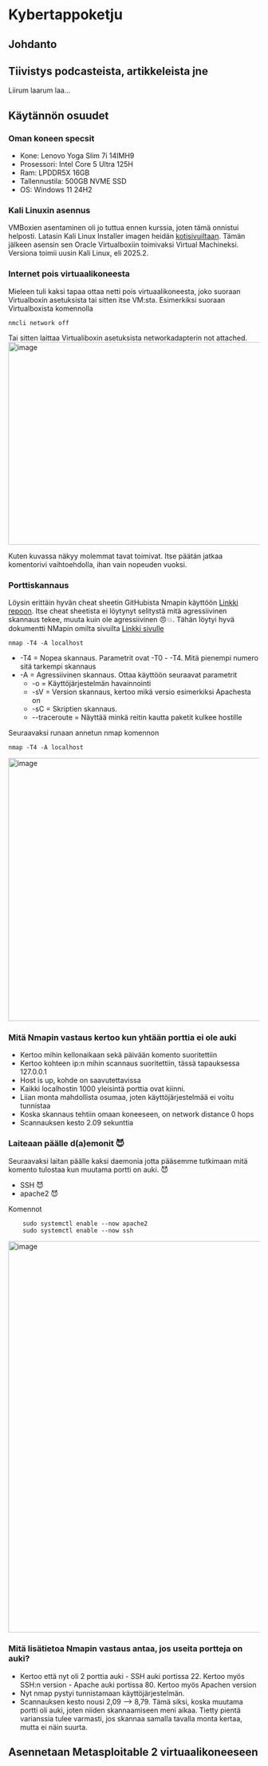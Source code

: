 # Kybertappoketju

## Johdanto


## Tiivistys podcasteista, artikkeleista jne
Liirum laarum laa...

## Käytännön osuudet

### Oman koneen specsit
- Kone: Lenovo Yoga Slim 7i 14IMH9
- Prosessori: Intel Core 5 Ultra 125H
- Ram: LPDDR5X 16GB
- Tallennustila: 500GB NVME SSD
- OS: Windows 11 24H2

### Kali Linuxin asennus
VMBoxien asentaminen oli jo tuttua ennen kurssia, joten tämä onnistui helposti. Latasin Kali Linux Installer imagen heidän  [kotisivuiltaan](https://www.kali.org/get-kali/#kali-installer-images). Tämän jälkeen asensin sen Oracle Virtualboxiin toimivaksi Virtual Machineksi. Versiona toimii uusin Kali Linux, eli 2025.2.
### Internet pois virtuaalikoneesta
Mieleen tuli kaksi tapaa ottaa netti pois virtuaalikoneesta, joko suoraan Virtualboxin asetuksista tai sitten itse VM:sta. Esimerkiksi suoraan Virtualboxista komennolla

    nmcli network off

Tai sitten laittaa Virtualiboxin asetuksista networkadapterin not attached. 
<img width="698" height="406" alt="image" src="https://github.com/user-attachments/assets/05f7a80b-295d-4d83-bde2-f41136fdccaf" />

Kuten kuvassa näkyy molemmat tavat toimivat. Itse päätän jatkaa komentorivi vaihtoehdolla, ihan vain nopeuden vuoksi. 
### Porttiskannaus

Löysin erittäin hyvän cheat sheetin GitHubista Nmapin käyttöön [Linkki repoon](https://github.com/jasonniebauer/Nmap-Cheatsheet). Itse cheat sheetista ei löytynyt selitystä mitä agressiivinen skannaus tekee, muuta kuin ole agressiivinen 😠💥. Tähän löytyi hyvä dokumentti NMapin omilta sivuilta [Linkki sivulle](https://nmap.org/book/man-misc-options.html)

    nmap -T4 -A localhost

  - -T4 = Nopea skannaus. Parametrit ovat -T0 - -T4. Mitä pienempi numero sitä tarkempi skannaus
  - -A = Agressiivinen skannaus. Ottaa käyttöön seuraavat parametrit
      - -o = Käyttöjärjestelmän havainnointi
      - -sV = Version skannaus, kertoo mikä versio esimerkiksi Apachesta on
      - -sC = Skriptien skannaus.
      - --traceroute = Näyttää minkä reitin kautta paketit kulkee hostille

Seuraavaksi runaan annetun nmap komennon 
 
    nmap -T4 -A localhost
<img width="1329" height="527" alt="image" src="https://github.com/user-attachments/assets/cccd7e92-0ad1-4c76-a528-ec334652affa" />

### Mitä Nmapin vastaus kertoo kun yhtään porttia ei ole auki
- Kertoo mihin kellonaikaan sekä päivään komento suoritettiin
- Kertoo kohteen ip:n mihin scannaus suoritettiin, tässä tapauksessa 127.0.0.1
- Host is up, kohde on saavutettavissa 
- Kaikki localhostin 1000 yleisintä porttia ovat kiinni.
- Liian monta mahdollista osumaa, joten käyttöjärjestelmää ei voitu tunnistaa
- Koska skannaus tehtiin omaan koneeseen, on network distance 0 hops
- Scannauksen kesto 2.09 sekunttia

### Laiteaan päälle d(a)emonit :smiling_imp:
Seuraavaksi laitan päälle kaksi daemonia jotta pääsemme tutkimaan mitä komento tulostaa kun muutama portti on auki. :smiling_imp: 
  - SSH :smiling_imp:
  - apache2 :smiling_imp:

Komennot

        sudo systemctl enable --now apache2
        sudo systemctl enable --now ssh

<img width="895" height="784" alt="image" src="https://github.com/user-attachments/assets/cd971f5b-259b-4a76-940a-bf3ccfc0a783" />

### Mitä lisätietoa Nmapin vastaus antaa, jos useita portteja on auki?
- Kertoo että nyt oli 2 porttia auki
      - SSH auki portissa 22. Kertoo myös SSH:n version
      - Apache auki portissa 80. Kertoo myös Apachen version
- Nyt nmap pystyi tunnistamaan käyttöjärjestelmän.
- Scannauksen kesto nousi 2,09 --> 8,79. Tämä siksi, koska muutama portti oli auki, joten niiden skannaamiseen meni aikaa. Tietty pientä varianssia tulee varmasti, jos skannaa samalla tavalla monta kertaa, mutta ei näin suurta.

## Asennetaan Metasploitable 2 virtuaalikoneeseen


  


